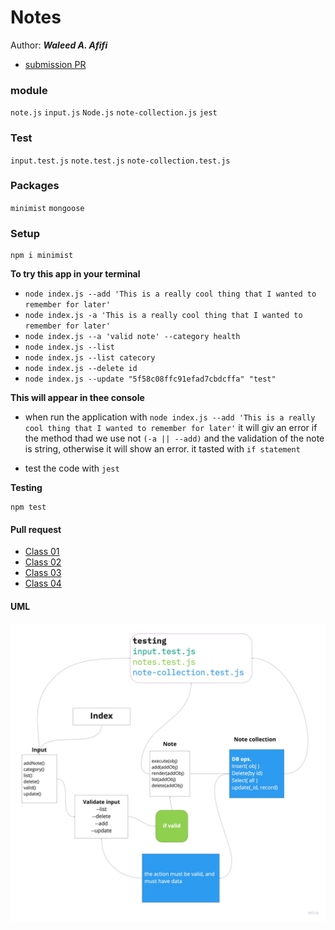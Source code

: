 # Notes
 
Author: ***Waleed A. Afifi***

- [submission PR](https://github.com/waleedafifi-401-advanced-javascript/notes/pull/7)

### module 
`note.js`
`input.js`
`Node.js`
`note-collection.js`
`jest`

### Test
`input.test.js`
`note.test.js`
`note-collection.test.js`

### Packages
`minimist`
`mongoose`


### Setup
```
npm i minimist
```

**To try this app in your terminal**

- `node index.js --add 'This is a really cool thing that I wanted to remember for later'`
- `node index.js -a 'This is a really cool thing that I wanted to remember for later'`
- `node index.js --a 'valid note' --category health`
- `node index.js --list`
- `node index.js --list catecory`
- `node index.js --delete id`
- `node index.js --update "5f58c08ffc91efad7cbdcffa" "test"`


**This will appear in thee console**

- when run the application with ``node index.js --add 'This is a really cool thing that I wanted to remember for later'``  it will giv an error if the method thad we use not ``(-a || --add)`` and the validation of the note is string, otherwise it will show an error. it tasted with ``if statement``

- test the code with ``jest``

**Testing**
```
npm test
```

#### Pull request
* [Class 01](https://github.com/waleedafifi-401-advanced-javascript/notes/pull/1)
* [Class 02](https://github.com/waleedafifi-401-advanced-javascript/notes/pull/2)
* [Class 03](https://github.com/waleedafifi-401-advanced-javascript/notes/pull/5)
* [Class 04](https://github.com/waleedafifi-401-advanced-javascript/notes/pull/7)

#### UML
![UML](assets/uml.jpg)
